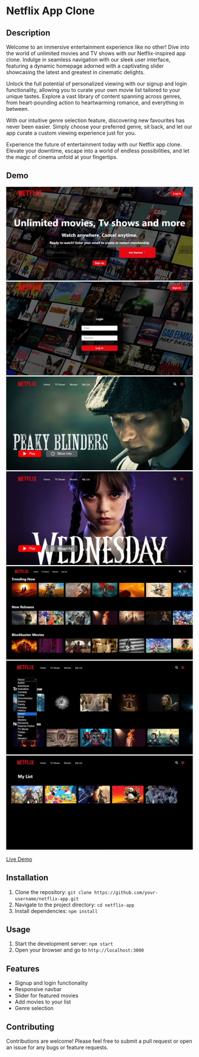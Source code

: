 # Netflix App Clone

## Description
Welcome to an immersive entertainment experience like no other! Dive into the world of unlimited movies and TV shows with our Netflix-inspired app clone. Indulge in seamless navigation with our sleek user interface, featuring a dynamic homepage adorned with a captivating slider showcasing the latest and greatest in cinematic delights.

Unlock the full potential of personalized viewing with our signup and login functionality, allowing you to curate your own movie list tailored to your unique tastes. Explore a vast library of content spanning across genres, from heart-pounding action to heartwarming romance, and everything in between.

With our intuitive genre selection feature, discovering new favourites has never been easier. Simply choose your preferred genre, sit back, and let our app curate a custom viewing experience just for you.

Experience the future of entertainment today with our Netflix app clone. Elevate your downtime, escape into a world of endless possibilities, and let the magic of cinema unfold at your fingertips.

## Demo
![Demo Image](netflix-ui/src/assets/demo1.jpg)
![Demo Image](netflix-ui/src/assets/demo2.jpg)
![Demo Image](netflix-ui/src/assets/demo3.jpg)
![Demo Image](netflix-ui/src/assets/demo4.jpg)
![Demo Image](netflix-ui/src/assets/demo5.jpg)
![Demo Image](netflix-ui/src/assets/demo6.jpg)
![Demo Image](netflix-ui/src/assets/demo7.jpg)

[Live Demo](https://github.com/Kundan10424/Netflix)

## Installation
1. Clone the repository: `git clone https://github.com/your-username/netflix-app.git`
2. Navigate to the project directory: `cd netflix-app`
3. Install dependencies: `npm install`

## Usage
1. Start the development server: `npm start`
2. Open your browser and go to `http://localhost:3000`

## Features
- Signup and login functionality
- Responsive navbar
- Slider for featured movies
- Add movies to your list
- Genre selection

## Contributing
Contributions are welcome! Please feel free to submit a pull request or open an issue for any bugs or feature requests.
